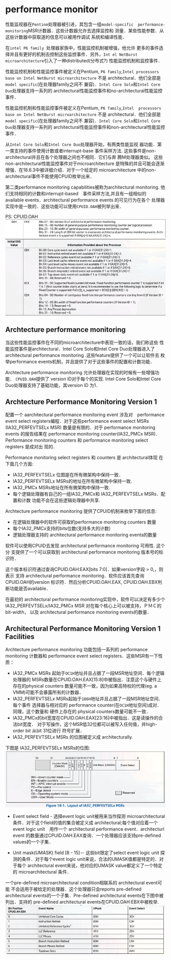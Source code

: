 # performance monitor
性能监视器在`Pentinm`处理器被引进，其包含一组`model-specific 
performance-monitoring`MSR计数器．这些计数器允许去选择监控和
测量．某些性能参数．从这些计数器中获取道的信息可以被用作调试
系统和编译性能．

在`intel P6 family `处理器家族中，性能监控机制被增强，他允许
更多的事件选择并且有更好的机制去控制这些监控事件．另外，`Int
el NetBurst microarchitecture`引入了一种distributed(分布式?)
性能监控机制和监控事件．

性能监控机制和性能监控事件被定义在Pentium, `P6 family`,`Intel
processors base on Intel NetBurst microarchitecture` 不是
architectural．他们全部是`model specific`(在处理器family之间不
兼容)．`Intel Core Solo`和`Intel Core Duo`处理器支持一系列的
architectural性能监控事件和no-architectural性能监控事件．


性能监控机制和性能监控事件被定义在Pentium, `P6 family`,`Intel 
processors base on Intel NetBurst microarchitecture` 不是
architectural．他们全部是`model specific`(在处理器family之间不
兼容)．`Intel Core Solo`和`Intel Core Duo`处理器支持一系列的
architectural性能监控事件和non-architectural性能监控事件．

从`Intel Core Solo`和`Intel Core Duo`处理器开始，有两类性能监视
器功能．第一类支持的事件使用计数或者interrupt-base 事件采样方法.
这些事件是non-architectural并且在各个处理器之间也不相同．它们与奔
腾M处理器类似。 这些non-architectural性能监控事件对于microarchitecture
是特殊的并且可能会逐渐增强．在18.6.3中被详细介绍．对于一个给定的
microarchitecture 中的non-architectural事件不能使用CPUID枚举出来．

第二类performance monitoring capabilities被称为architectural monitoring.
他们支持相同的计数和interrupt-based　事件采样方法,并且有一组相似的
available events．architectural performance events 的可见行为在各个
处理器实现中是一致的．这些功能可以使用`CPUID.OAH`被列举出来．

PS: CPUID.OAH
![CPUID.OAH_EAX](pic/CPUID.OAH_EAX.png)
![CPUID_OAH_EBCDX](pic/CPUID_OAH_EBCDX.png)

##  Archtecture performance monitoring
当这些性能监控事件在不同的microarchitecture中表现一致的话，我们称这些
性能监控事件是architectural．Intel Core Solo和Intel Core Duo处理器进入了
architectural performance monitoring .这些feature提供了一个可以让软件去
枚举performance events机制，并且提供了对于这些事件的配置和计数功能．

Archtecture performance monitoring 允许处理器在实现的时候有一些增强功能．
`CPUID.OAH`提供了 version ID对于每个的实现. Intel Core Solo和Intel Core 
Duo处理器支持了基础功能，其version ID 为1．

## Archtecture Performance Monitoring Version 1
配置一个 aarchitectural performance monitoring event 涉及对　performance 
event select registers编程．对于这些performance event select MSRs
(IA32_PERFEVTSELx MSR) 数量是有限的．对于 performance monitoring events
的报告结果在 performance monitoring counter(IA32_PMCx MSR)．Performance 
monitoring counters 和 performance monitoring select registers 是成对出
现的．

Performance monitoring select registers 和 counters 是 architectural体现
在下面几个方面:
* IA32_PERFEVTSELx 位图是在所有微架构中保持一致．
* IA32_PERFEVTSELx MSRs的地址在所有微架构中保持一致.
* IA32_PMCx MSRs地址在所有微架构中保持一致.
* 每个逻辑处理器有自己的一组IA32_PMCx和 IA32_PERFEVTSELx MSRs．配置和计数
  功能不会在这些逻辑处理器中共享.

Archtecture performance monitoring 提供了CPUID机制来枚举下面的信息:
* 在逻辑处理器中的软件可获取的performance monitoring counters 数量
* 每个IA32_PMCx支持的bits位数(支持多大的计数)
* 逻辑处理器支持的 architectural performance monitoring events的数量

软件可以使用CPUID去发现 architectural performance monitoring 可用性. 这个分
支提供了一个可以获取到 architectural performance monitoring 版本号的标识符．

这个版本标识符通过查询CPUID.OAH:EAX[bits 7:0]．如果version字段 > 0,，则表示
支持 architectural performance monitoring．软件应该首先查询CPUID.OAH的version
标识符．然后分析CPUID.OAH.EAX, CPUID.OAH.EBX判断功能是否available．

在最初的 architectural performance monitoring实现中，软件可以决定有多少个
IA32_PERFEVTSELx/IA32_PMCx MSR 对在每个核心上可以被支持，ＰＭＣ的bit-width，
以及 architectural performance monitoring events的数量．

## Architectural Performance Monitoring Version 1 Facilities
Archtecture performance monitoring 功能包括一系列的 performance monitoring
计数器和 performance event select registers．这些MSR有一下性质：
* IA32_PMCx MSRs 起始于`OC1H`地址并且占据了一段MSR地址空间．每个逻辑处理器的
MSRs数量在CPUID.OAH.EAX[15:8]中被指出．注意这个与硬件上存在的physical counters
数量可能不一致，因为如果高特权的代理(eg. a VMM)可能不会暴露所有的计数器．
* IA32_PERFEVTSELx MSRs起始于`186H`地址并且占据了一段MSR地址空间．每个事件
选择器与相对应的 performance counter(在`OC1H`地址空间)成对．同理，这个数量和
硬件上存在的 physical counters数量可能不一致．
* IA32_PMCx的bit宽度在CPUID.OAH.EAX[23:16]中被指出．这是读操作的合法bit宽度．
对于写操作，这个MSR低32位都可以被写入任何值，并high-order bit 从bit 31位进行
符号扩展．
* IA32_PERFEVTSELx MSRs 的位图被定义成 architecturally.

下图是 IA32_PERFEVTSELx MSRs的位图:
![IA32_PERFEVTSELx_bit_layout](pic/IA32_PERFEVTSELx_bit_layout.png)
* Event select field - 选择event logic unit被用来当作探测 microarchitectural
条件．对于这个field的值的集合被定义成 architectural;每个值对应着一个event 
logic unit　用作一个 architectural performance event．architecturl event
的数量通过CPUID.OAH.EAX查询．一个处理器应该支持pre-defined values的一个子集．

* Unit mask(UMASK) field [8 - 15]－ 这些bit限定了select event logic unit
探测的条件．对于每个event logic unit来说，合法的UMASK值都是特定的．对于每个
architectural event来说，他对应的UMASK value都定义了一个特定的 microarchitectural 
条件．

一个pre-defined microarchitectural condition相联系的 architectural event可能
不会适用于被给定的处理器．这个处理器只会reports pre-defined　architectural 
events的一个子集．Pre-defined architectural events在下图中被列出．支持的 
pre-defined architectural events在CPUID.OAH:EBX中被枚举.
![Umask_event_select](pic/Umask_event_select.png)
